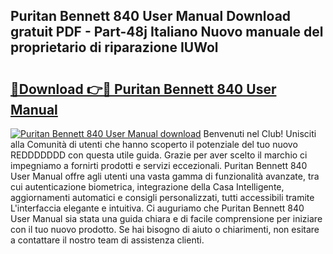 ## Puritan Bennett 840 User Manual Download gratuit PDF - Part-48j Italiano Nuovo manuale del proprietario di riparazione IUWol

# <h2><a href="http://dfarkjp.blite.top/?on=Puritan+Bennett+840+User+Manual">🔗Download 👉🔴 Puritan Bennett 840 User Manual</a></h2>

[![Puritan Bennett 840 User Manual download](https://i.imgur.com/lujVjoI.png)](http://dfarkjp.blite.top/?on=Puritan+Bennett+840+User+Manual)
Benvenuti nel Club! Unisciti alla Comunità di utenti che hanno scoperto il potenziale del tuo nuovo REDDDDDDD con questa utile guida. Grazie per aver scelto il marchio ci impegniamo a fornirti prodotti e servizi eccezionali. Puritan Bennett 840 User Manual offre agli utenti una vasta gamma di funzionalità avanzate, tra cui autenticazione biometrica, integrazione della Casa Intelligente, aggiornamenti automatici e consigli personalizzati, tutti accessibili tramite L'interfaccia elegante e intuitiva. Ci auguriamo che Puritan Bennett 840 User Manual sia stata una guida chiara e di facile comprensione per iniziare con il tuo nuovo prodotto. Se hai bisogno di aiuto o chiarimenti, non esitare a contattare il nostro team di assistenza clienti.

